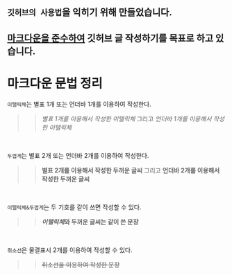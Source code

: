 ## `깃허브의 사용법`을 익히기 위해 만들었습니다.
## <u>마크다운을 준수하여</u> 깃허브 글 작성하기를 목표로 하고 있습니다.

# 마크다운 문법 정리
`이탤릭체`는 별표 1개 또는 언더바 1개를 이용하여 작성한다.

>>*별표 1개를 이용해서 작성한 이탤릭체* 그리고 _언더바 1개를 이용해서 작성한 이탤릭체_

 <br>
 
 `두껍게`는 별표 2개 또는 언더바 2개를 이용하여 작성한다.

>>**별표 2개를 이용해서 작성한 두꺼운 글씨** 그리고 __언더바 2개를 이용해서 작성한 두꺼운 글씨__

 <br>
 
 `이탤릭체&두껍게`는 두 기호를 같이 쓰면 작성할 수 있다.
 
 >>__*이탤릭체*와 두꺼운 글씨는 같이 쓴 문장__
 
  <br>
 
 `취소선`은 물결표시 2개를 이용하여 작성할 수 있다.

>>~~취소선을 이용하여 작성한 문장~~

